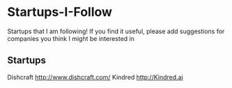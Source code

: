 # Startups-I-Follow
Startups that I am following! If you find it useful, please add suggestions for companies you think I might be interested in


## Startups
Dishcraft http://www.dishcraft.com/
Kindred http://Kindred.ai
